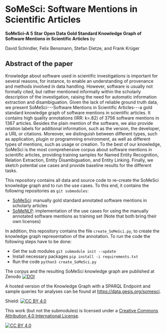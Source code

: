 # **SoMeSci**: **So**ftware **Me**ntions in **Sci**entific Articles

**SoMeSci–A 5 Star Open Data Gold Standard Knowledge Graph of Software Mentions in Scientific Articles** by

David Schindler, Felix Bensmann, Stefan Dietze, and Frank Krüger

## Abstract of the paper
Knowledge about software used in scientific investigations is important for several reasons, for instance, to enable an understanding of provenance and methods involved in data handling.
However, software is usually not formally cited, but rather mentioned informally within the scholarly description of the investigation, raising the need for automatic information extraction and disambiguation. 
Given the lack of reliable ground truth data, we present SoMeSci---Software Mentions in Scientific Articles---a gold standard knowledge graph of software mentions in scientific articles. 
It contains high quality annotations (IRR: k=.82) of 3756 software mentions in 1367 articles. 
Besides the plain mention of the software, we also provide relation labels for additional information, such as the version, the developer, a URL or citations. 
Moreover, we distinguish between different types, such as application, plugin or programming environment, as well as different types of mentions, such as usage or creation.
To the best of our knowledge, SoMeSci is the most comprehensive corpus about software mentions in scientific articles, providing training samples for Named Entity Recognition, Relation Extraction, Entity Disambiguation, and Entity Linking.
Finally, we sketch potential use cases and provide baseline results for the different tasks.


This repository contains all data and source code to re-create the SoMeSci knowledge graph and to run the use cases.
To this end, it contains the following repositories as `git submodules`:

* [SoMeSci](https://github.com/dave-s477/SoMeSci/): manually gold standard annotated software mentions in scholarly articles 
* [SoMeNLP](https://github.com/dave-s477/SoMeNLP): implementation of the use cases for using the manually annotated software mentions as training set
(Note that both bring their own licenses)

In addition, this repository contains the file `create_SoMeSci.py`, to create the knowledge graph representation of the annotation.
To run the code the following steps have to be done:
* Get the sub modules `git submodule init --update`
* Install necessary packages `pip install -i requirements.txt`
* Run the code `python3 create_SoMeSci.py` 

The corpus and the resulting SoMeSci knowledge graph are published at Zenodo [![DOI](https://zenodo.org/badge/DOI/10.5281/zenodo.4701763.svg)](https://doi.org/10.5281/zenodo.4701763)

A hosted version of the Knowledge Graph with a SPARQL Endpoint and sample queries for analyses can be found at https://data.gesis.org/somesci.



Shield: [![CC BY 4.0][cc-by-shield]][cc-by]

This work (but not the submodules) is licensed under a [Creative Commons Attribution 4.0 International
License][cc-by].

[![CC BY 4.0][cc-by-image]][cc-by]

[cc-by]: http://creativecommons.org/licenses/by/4.0/
[cc-by-image]: https://i.creativecommons.org/l/by/4.0/88x31.png
[cc-by-shield]: https://img.shields.io/badge/License-CC%20BY%204.0-lightgrey.svg
